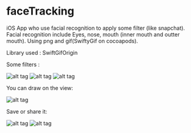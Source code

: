 # faceTracking
iOS App who use facial recognition to apply some filter (like snapchat).
Facial recognition include Eyes, nose, mouth (inner mouth and outter mouth). Using png and gif(SwiftyGif on cocoapods).

 Library used :   SwiftGifOrigin


Some filters :

![alt tag](http://i.imgur.com/jYX1hOG.jpg?1 "Description goes here")
![alt tag](http://i.imgur.com/45thXpT.jpg?1 "Fire")
![alt tag](http://i.imgur.com/VKYWlTu.jpg?1 "dog")


You can draw on the view:

![alt tag](http://i.imgur.com/hSh7Bt1.png?1 "drawing")

Save or share it:

![alt tag](http://i.imgur.com/Mds8hPB.png?1 "save")
![alt tag](http://i.imgur.com/8hP4rDU.png?1 "saved")


